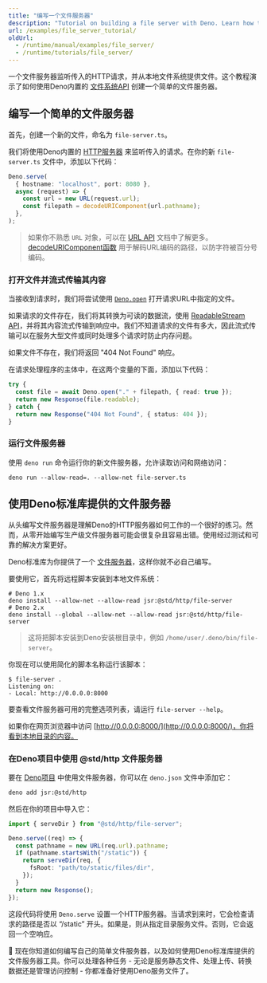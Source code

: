 ```yaml
---
title: "编写一个文件服务器"
description: "Tutorial on building a file server with Deno. Learn how to handle HTTP requests, serve static files, implement streaming responses, and use the standard library's file server module for production deployments."
url: /examples/file_server_tutorial/
oldUrl:
  - /runtime/manual/examples/file_server/
  - /runtime/tutorials/file_server/
---
```


一个文件服务器监听传入的HTTP请求，并从本地文件系统提供文件。这个教程演示了如何使用Deno内置的 [文件系统API](/api/deno/file-system) 创建一个简单的文件服务器。

## 编写一个简单的文件服务器

首先，创建一个新的文件，命名为 `file-server.ts`。

我们将使用Deno内置的 [HTTP服务器](/api/deno/~/Deno.serve) 来监听传入的请求。在你的新 `file-server.ts` 文件中，添加以下代码：

```ts title="file-server.ts"
Deno.serve(
  { hostname: "localhost", port: 8080 },
  async (request) => {
    const url = new URL(request.url);
    const filepath = decodeURIComponent(url.pathname);
  },
);
```

> 如果你不熟悉 `URL` 对象，可以在 [URL API](https://developer.mozilla.org/en-US/docs/Web/API/URL) 文档中了解更多。 
> [decodeURIComponent函数](https://developer.mozilla.org/en-US/docs/Web/JavaScript/Reference/Global_Objects/decodeURIComponent) 用于解码URL编码的路径，以防字符被百分号编码。

### 打开文件并流式传输其内容

当接收到请求时，我们将尝试使用 [`Deno.open`](/api/deno/~/Deno.open) 打开请求URL中指定的文件。

如果请求的文件存在，我们将其转换为可读的数据流，使用 [ReadableStream API](https://developer.mozilla.org/en-US/docs/Web/API/ReadableStream)，并将其内容流式传输到响应中。我们不知道请求的文件有多大，因此流式传输可以在服务大型文件或同时处理多个请求时防止内存问题。

如果文件不存在，我们将返回 "404 Not Found" 响应。

在请求处理程序的主体中，在这两个变量的下面，添加以下代码：

```ts
try {
  const file = await Deno.open("." + filepath, { read: true });
  return new Response(file.readable);
} catch {
  return new Response("404 Not Found", { status: 404 });
}
```

### 运行文件服务器

使用 `deno run` 命令运行你的新文件服务器，允许读取访问和网络访问：

```shell
deno run --allow-read=. --allow-net file-server.ts
```

## 使用Deno标准库提供的文件服务器

从头编写文件服务器是理解Deno的HTTP服务器如何工作的一个很好的练习。然而，从零开始编写生产级文件服务器可能会很复杂且容易出错。使用经过测试和可靠的解决方案更好。

Deno标准库为你提供了一个 [文件服务器](https://jsr.io/@std/http/doc/file-server/~)，这样你就不必自己编写。

要使用它，首先将远程脚本安装到本地文件系统：

```shell
# Deno 1.x
deno install --allow-net --allow-read jsr:@std/http/file-server
# Deno 2.x
deno install --global --allow-net --allow-read jsr:@std/http/file-server
```

> 这将把脚本安装到Deno安装根目录中，例如 `/home/user/.deno/bin/file-server`。

你现在可以使用简化的脚本名称运行该脚本：

```shell
$ file-server .
Listening on:
- Local: http://0.0.0.0:8000
```

要查看文件服务器可用的完整选项列表，请运行 `file-server --help`。

如果你在网页浏览器中访问 [http://0.0.0.0:8000/](http://0.0.0.0:8000/)，你将看到本地目录的内容。

### 在Deno项目中使用 @std/http 文件服务器

要在 [Deno项目](/runtime/getting_started/first_project) 中使用文件服务器，你可以在 `deno.json` 文件中添加它：

```sh
deno add jsr:@std/http
```

然后在你的项目中导入它：

```ts title="file-server.ts"
import { serveDir } from "@std/http/file-server";

Deno.serve((req) => {
  const pathname = new URL(req.url).pathname;
  if (pathname.startsWith("/static")) {
    return serveDir(req, {
      fsRoot: "path/to/static/files/dir",
    });
  }
  return new Response();
});
```

这段代码将使用 `Deno.serve` 设置一个HTTP服务器。当请求到来时，它会检查请求的路径是否以 “/static” 开头。如果是，则从指定目录服务文件。否则，它会返回一个空响应。

🦕 现在你知道如何编写自己的简单文件服务器，以及如何使用Deno标准库提供的文件服务器工具。你可以处理各种任务 - 无论是服务静态文件、处理上传、转换数据还是管理访问控制 - 你都准备好使用Deno服务文件了。